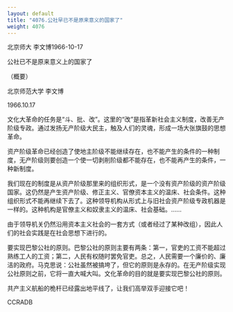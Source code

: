 ```yaml
---
layout: default
title: "4076.公社早已不是原来意义的国家了"
weight: 4076
---
```


北京师大 李文博1966-10-17

公社已不是原来意义上的国家了

（概要）

北京师范大学     李文博

1966.10.17

文化大革命的任务是“斗、批、改”。这里的“改”是指革新社会主义制度，改善无产阶级专政。通过发扬无产阶级大民主，触及人们的灵魂，形成一场大张旗鼓的思想革命。

资产阶级革命已经创造了使地主阶级不能继续存在，也不能产生的条件的一种制度，无产阶级则要创造一个使一切剥削阶级都不能存在，也不能再产生的条件，一种新制度。

我们现在的制度是从资产阶级那里来的组织形式，是一个没有资产阶级的资产阶级国家。这仍然是产生资产阶级、修正主义、官僚资本主义的温床、社会条件。这种组织形式不能再继续下去了。这种领导机构从形式上与旧社会资产阶级专政机器是一样的。这种机构是官僚主义和奴隶主义的温床、社会基础。……

由于领导机关仍然沿用资本主义社会的一套方式（或者经过了某种改组），因此人们的社会实践是在社会思想下进行的。

要实现巴黎公社的原则。巴黎公社的原则主要有两条：第一，官吏的工资不能超过熟练工人的工资；第二，人民有权随时罢免官吏。总之，人民需要一个廉价的、廉洁的政府。马克思说：公社虽然被搞垮了，但它的原则是永存的。在无产阶级实现公社原则之前，它将一直大喊大叫。文化革命的目的就是要实现巴黎公社的原则。

共产主义航船的桅杆已经露出地平线了，让我们高举双手迎接它吧！

CCRADB

